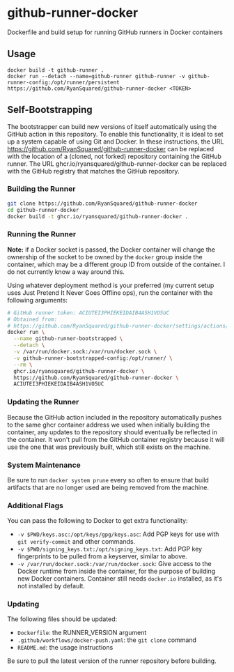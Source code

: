 # github-runner-docker
Dockerfile and build setup for running GitHub runners in Docker containers

## Usage

```
docker build -t github-runner .
docker run --detach --name=github-runner github-runner -v github-runner-config:/opt/runner/persistent https://github.com/RyanSquared/github-runner-docker <TOKEN>
```

## Self-Bootstrapping

The bootstrapper can build new versions of itself automatically using the
GitHub action in this repository. To enable this functionality, it is ideal to
set up a system capable of using Git and Docker. In these instructions, the
URL https://github.com/RyanSquared/github-runner-docker can be replaced with
the location of a (cloned, not forked) repository containing the GitHub runner.
The URL ghcr.io/ryansquared/github-runner-docker can be replaced with the
GitHub registry that matches the GitHub repository.

### Building the Runner

```sh
git clone https://github.com/RyanSquared/github-runner-docker
cd github-runner-docker
docker build -t ghcr.io/ryansquared/github-runner-docker .
```

### Running the Runner

**Note:** if a Docker socket is passed, the Docker container will change the
ownership of the socket to be owned by the `docker` group inside the container,
which may be a different group ID from outside of the container. I do not
currently know a way around this.

Using whatever deployment method is your preferred (my current setup uses Just
Pretend It Never Goes Offline ops), run the container with the following
arguments:

```sh
# GitHub runner token: ACIUTEI3PHIEKEIDAIB4ASH1VO5UC
# Obtained from:
# https://github.com/RyanSquared/github-runner-docker/settings/actions/runners
docker run \
  --name github-runner-bootstrapped \
  --detach \
  -v /var/run/docker.sock:/var/run/docker.sock \
  -v github-runner-bootstrapped-config:/opt/runner/ \
  --rm \
  ghcr.io/ryansquared/github-runner-docker \
  https://github.com/RyanSquared/github-runner-docker \
  ACIUTEI3PHIEKEIDAIB4ASH1VO5UC
```

### Updating the Runner

Because the GitHub action included in the repository automatically pushes to
the same ghcr container address we used when initially building the container,
any updates to the repository should eventually be reflected in the container.
It won't pull from the GitHub container registry because it will use the one
that was previously built, which still exists on the machine.

### System Maintenance

Be sure to run `docker system prune` every so often to ensure that build
artifacts that are no longer used are being removed from the machine.

### Additional Flags

You can pass the following to Docker to get extra functionality:

* `-v $PWD/keys.asc:/opt/keys/gpg/keys.asc`: Add PGP keys for use with
  `git verify-commit` and other commands.
* `-v $PWD/signing_keys.txt:/opt/signing_keys.txt`: Add PGP key fingerprints
  to be pulled from a keyserver, similar to above.
* `-v /var/run/docker.sock:/var/run/docker.sock`: Give access to the Docker
  runtime from inside the container, for the purpose of building new Docker
  containers. Container still needs `docker.io` installed, as it's not
  installed by default.

### Updating

The following files should be updated:

- `Dockerfile`: the RUNNER_VERSION argument
- `.github/workflows/docker-push.yaml`: the `git clone` command
- `README.md`: the usage instructions

Be sure to pull the latest version of the runner repository before building.
